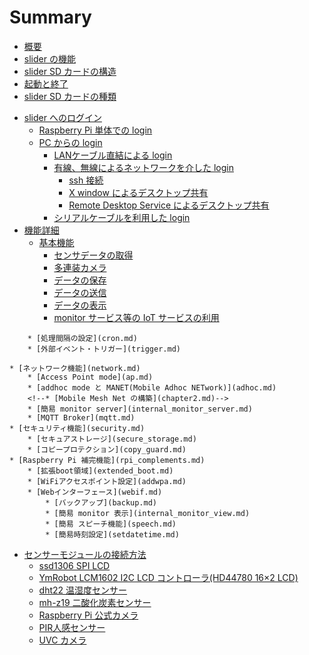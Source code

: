 # Summary

* [概要](introduction.md)
* [slider の機能](feature.md)
* [slider SD カードの構造](sd_structure.md)
* [起動と終了](start_and_stop.md)
* [slider SD カードの種類](sd_type.md)
<!--	* [gc15 デスクトップバージョン](chapter2.md)
	* [gc16 コンソールバージョン](chapter2.md)-->
* [slider へのログイン](login.md)
	* [Raspberry Pi 単体での login](rpi_login.md)
	* [PC からの login](pc_login.md)
		* [LANケーブル直結による login](direct_login.md)
		* [有線、無線によるネットワークを介した login](lan_login.md)
			* [ssh 接続](ssh.md)
			* [X window によるデスクトップ共有](x.md)
			* [Remote Desktop Service によるデスクトップ共有](remotedesktop.md)
		* [シリアルケーブルを利用した login](serial_login.md)
* [機能詳細](feature_details.md)
	* [基本機能](slider_main_feature.md)
		* [センサデータの取得](read.md)
		* [多連装カメラ](camera.md)
		* [データの保存](save.md)
		* [データの送信](send.md)
		* [データの表示](show.md)
		* [monitor サービス等の IoT サービスの利用](monitor.md)
<!--		* [その他の IoT サービスの利用](chapter2.md)-->
		* [処理間隔の設定](cron.md)
		* [外部イベント・トリガー](trigger.md)
<!--		* [遠隔メンテナンス](chapter2.md)
		* [PC からの操作](sdcard_feature.md)		
		* [PC からの SD カード操作](sdcard_feature.md)		
		* [WiFi アクセスポイントへの自己登録](addwpa_feature.md)-->
	* [ネットワーク機能](network.md)
		* [Access Point mode](ap.md)
		* [addhoc mode と MANET(Mobile Adhoc NETwork)](adhoc.md)
		<!--* [Mobile Mesh Net の構築](chapter2.md)-->
		* [簡易 monitor server](internal_monitor_server.md)
		* [MQTT Broker](mqtt.md)
	* [セキュリティ機能](security.md)
		* [セキュアストレージ](secure_storage.md)
		* [コピープロテクション](copy_guard.md)
	* [Raspberry Pi 補完機能](rpi_complements.md)
		* [拡張boot領域](extended_boot.md)
		* [WiFiアクセスポイント設定](addwpa.md)
		* [Webインターフェース](webif.md)
			* [バックアップ](backup.md)
			* [簡易 monitor 表示](internal_monitor_view.md)
			* [簡易 スピーチ機能](speech.md)
			* [簡易時刻設定](setdatetime.md)			
* [センサーモジュールの接続方法](connect_sensors.md)
	* [ssd1306 SPI LCD](ssd1306spd.md)
	* [YmRobot LCM1602 I2C LCD コントローラ(HD44780 16×2 LCD)](i2c_lcd.md)
	* [dht22 温湿度センサー](dht22.md)
	* [mh-z19 二酸化炭素センサー](mh-z19.md)
	* [Raspberry Pi 公式カメラ](official_camera.md)
	* [PIR人感センサー](PIR.md)
	* [UVC カメラ](uvc.md)
